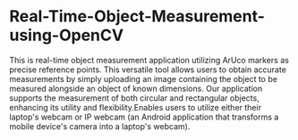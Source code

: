 # Real-Time-Object-Measurement-using-OpenCV
This is real-time object measurement application utilizing ArUco markers as precise reference points. This versatile tool allows users to obtain accurate measurements by simply uploading an image containing the object to be measured alongside an object of known 
dimensions. Our application supports the measurement of both circular and rectangular objects, enhancing its utility and flexibility.Enables users to utilize either their laptop's webcam or IP webcam (an Android application that transforms a mobile device's camera into a 
laptop's webcam).
